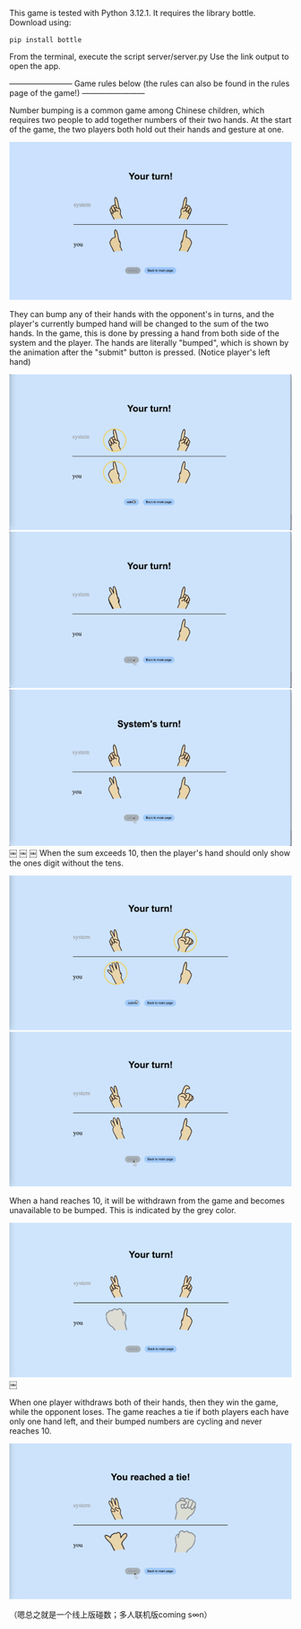This game is tested with Python 3.12.1. It requires the library bottle. Download using:
```
pip install bottle
```
From the terminal, execute the script server/server.py Use the link output to open the app.

———————— Game rules below (the rules can also be found in the rules page of the game!) ————————

Number bumping is a common game among Chinese children, which requires two people to add together numbers of their two hands.
At the start of the game, the two players both hold out their hands and gesture at one.

![alt text](client/images/rules/1_start.png)

They can bump any of their hands with the opponent's in turns, and the player's currently bumped hand will be changed to the sum of the two hands. In the game, this is done by pressing a hand from both side of the system and the player. The hands are literally "bumped", which is shown by the animation after the "submit" button is pressed. (Notice player's left hand)

![alt text](client/images/rules/2.1_bump.png)
![alt text](client/images/rules/2.2_bump.png)
![alt text](client/images/rules/2.3_bump.png)
￼ ￼ ￼
When the sum exceeds 10, then the player's hand should only show the ones digit without the tens.

![alt text](client/images/rules/3.1_greater_10.png)
![alt text](client/images/rules/3.2_greater_10.png)

When a hand reaches 10, it will be withdrawn from the game and becomes unavailable to be bumped. This is indicated by the grey color.

![alt text](client/images/rules/4.png)￼

When one player withdraws both of their hands, then they win the game, while the opponent loses. The game reaches a tie if both players each have only one hand left, and their bumped numbers are cycling and never reaches 10.

![alt text](client/images/rules/5.png)

（嗯总之就是一个线上版碰数；多人联机版coming s∞n）